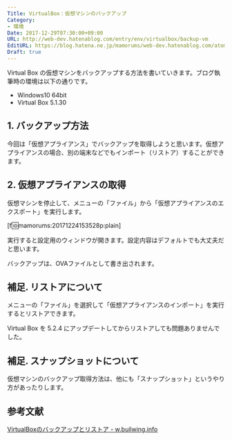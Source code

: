 ```yaml
---
Title: VirtualBox：仮想マシンのバックアップ
Category:
- 環境
Date: 2017-12-29T07:30:00+09:00
URL: http://web-dev.hatenablog.com/entry/env/virtualbox/backup-vm
EditURL: https://blog.hatena.ne.jp/mamorums/web-dev.hatenablog.com/atom/entry/8599973812329318984
Draft: true
---
```


Virtual Box の仮想マシンをバックアップする方法を書いていきます。ブログ執筆時の環境は以下の通りです。

- Windows10 64bit
- Virtual Box 5.1.30


## 1. バックアップ方法
今回は「仮想アプライアンス」でバックアップを取得しようと思います。仮想アプライアンスの場合、別の端末などでもインポート（リストア）することができます。


## 2. 仮想アプライアンスの取得
仮想マシンを停止して、メニューの「ファイル」から「仮想アプライアンスのエクスポート」を実行します。

[f:id:mamorums:20171224153528p:plain]

実行すると設定用のウィンドウが開きます。設定内容はデフォルトでも大丈夫だと思います。

バックアップは、OVAファイルとして書き出されます。


## 補足. リストアについて
メニューの「ファイル」を選択して「仮想アプライアンスのインポート」を実行するとリストアできます。

Virtual Box を 5.2.4 にアップデートしてからリストアしても問題ありませんでした。


## 補足. スナップショットについて
仮想マシンのバックアップ取得方法は、他にも「スナップショット」というやり方があったりします。


## 参考文献
[VirtualBoxのバックアップとリストア -  w.builwing.info](http://w.builwing.info/2013/10/05/virtualbox%E3%81%AE%E3%83%90%E3%83%83%E3%82%AF%E3%82%A2%E3%83%83%E3%83%97%E3%81%A8%E3%83%AA%E3%82%B9%E3%83%88%E3%82%A2/)

